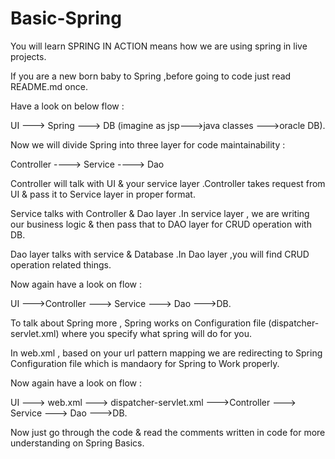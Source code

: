 # Basic-Spring
You will learn SPRING IN ACTION means how we are using spring in live projects.

If you are a new born baby to Spring ,before going to code just read README.md once.

Have a look on below flow :

UI ---> Spring ---> DB (imagine as jsp--->java classes --->oracle DB).

Now we will divide Spring into three layer for code maintainability : 

Controller ----> Service ----> Dao

Controller will talk with UI & your service layer .Controller takes request from UI & pass it to Service layer in proper format.

Service talks with Controller & Dao layer .In service layer , we are writing our business logic & then pass that to DAO layer for CRUD operation with DB.
 
Dao layer talks with service & Database .In Dao layer ,you will find CRUD operation related things.

Now again have a look on flow :

UI --->Controller ---> Service ---> Dao --->DB.

To talk about Spring more , Spring works on Configuration file (dispatcher-servlet.xml) where you specify what spring will do for you.

In web.xml , based on your url pattern mapping we are redirecting to Spring Configuration file which is mandaory for Spring to Work properly.

Now again have a look on flow :

UI ---> web.xml ---> dispatcher-servlet.xml --->Controller ---> Service ---> Dao --->DB.

Now just go through the code & read the comments written in code for more understanding on Spring Basics. 


